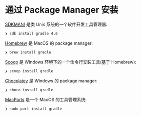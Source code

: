 # 通过 Package Manager 安装

[SDKMAN!](http://sdkman.io/) 是类 Unix 系统的一个软件开发工具管理器:

```
❯ sdk install gradle 4.6
```

[Homebrew](http://brew.sh/) 是 MacOS 的 package manager:

```
❯ brew install gradle
```

[Scoop](http://scoop.sh/) 是 Windows 环境下的一个命令行安装工具\(基于 Homebrew\):

```
❯ scoop install gradle
```

[Chocolatey](https://chocolatey.org/) 是 Windows 的 package manager:

```
❯ choco install gradle
```

[MacPorts](https://www.macports.org/) 是一个 MacOS 的工具管理系统:

```
❯ sudo port install gradle
```



